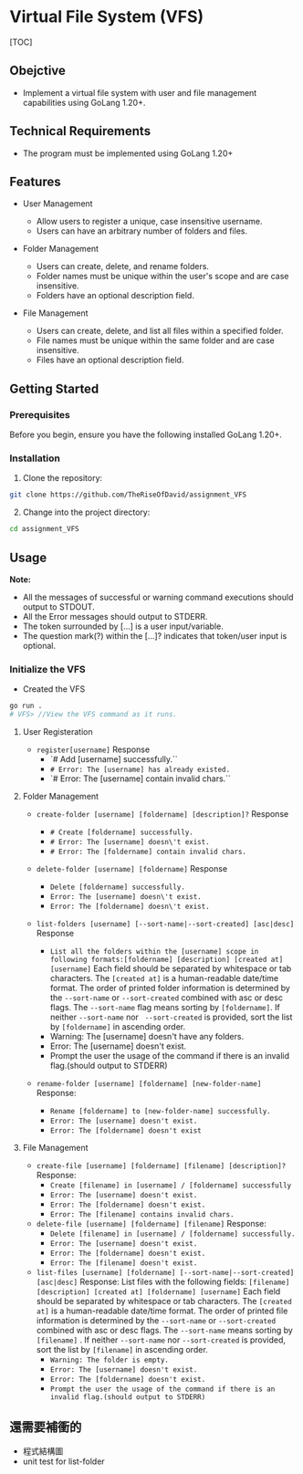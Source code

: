 # Virtual File System (VFS)

[TOC]

## Obejctive

- Implement a virtual file system with user and file management capabilities using GoLang 1.20+.

## Technical Requirements

- The program must be implemented using GoLang 1.20+

## Features

- User Management
  - Allow users to register a unique, case insensitive username.
  - Users can have an arbitrary number of folders and files.
- Folder Management
  - Users can create, delete, and rename folders.
  - Folder names must be unique within the user's scope and are case insensitive.
  - Folders have an optional description field.
- File Management

  - Users can create, delete, and list all files within a specified folder.
  - File names must be unique within the same folder and are case insensitive.
  - Files have an optional description field.

## Getting Started

### Prerequisites

Before you begin, ensure you have the following installed GoLang 1.20+.

### Installation

1. Clone the repository:

```bash
git clone https://github.com/TheRiseOfDavid/assignment_VFS
```

2. Change into the project directory:

```bash
cd assignment_VFS
```

## Usage

**Note:**

- All the messages of successful or warning command executions should output to STDOUT.
- All the Error messages should output to STDERR.
- The token surrounded by [...] is a user input/variable.
- The question mark(?) within the [...]? indicates that token/user input is optional.

### Initialize the VFS

- Created the VFS

```bash
go run .
# VFS> //View the VFS command as it runs.
```

1.  User Registeration
    - `register[username]`
      Response
      - `# Add [username] successfully.``
      - `# Error: The [username] has already existed.`
      - `# Error: The [username] contain invalid chars.``
2.  Folder Management

    - `create-folder [username] [foldername] [description]?`
      Response
      - `# Create [foldername] successfully.`
      - `# Error: The [username] doesn\'t exist.`
      - `# Error: The [foldername] contain invalid chars.`
    - `delete-folder [username] [foldername]`
      Response

      - `Delete [foldername] successfully.`
      - `Error: The [username] doesn\'t exist.`
      - `Error: The [foldername] doesn\'t exist.`

    - `list-folders [username] [--sort-name|--sort-created] [asc|desc]`
      Response
      - `List all the folders within the [username] scope in following formats:[foldername] [description] [created at] [username]`
        Each field should be separated by whitespace or tab characters.
        The `[created at]` is a human-readable date/time format.
        The order of printed folder information is determined by the
        `--sort-name` or `--sort-created` combined with asc or desc flags.
        The `--sort-name` flag means sorting by `[foldername]`.
        If neither `--sort-name` nor ` --sort-created` is provided, sort the list by `[foldername]` in ascending order.
      - Warning: The [username] doesn't have any folders.
      - Error: The [username] doesn't exist.
      - Prompt the user the usage of the command if there is an invalid flag.(should output to STDERR)
    - `rename-folder [username] [foldername] [new-folder-name]`
      Response:
      - `Rename [foldername] to [new-folder-name] successfully.`
      - `Error: The [username] doesn't exist.`
      - `Error: The [foldername] doesn't exist`

3.  File Management
    - `create-file [username] [foldername] [filename] [description]?`
      Response:
      - `Create [filename] in [username] / [foldername] successfully`
      - `Error: The [username] doesn't exist.`
      - `Error: The [foldername] doesn't exist.`
      - `Error: The [filename] contains invalid chars.`
    - `delete-file [username] [foldername] [filename]`
      Response:
      - `Delete [filename] in [username] / [foldername] successfully.`
      - `Error: The [username] doesn't exist.`
      - `Error: The [foldername] doesn't exist.`
      - `Error: The [filename] doesn't exist.`
    - `list-files [username] [foldername] [--sort-name|--sort-created] [asc|desc]`
      Response: List files with the following fields: `[filename] [description] [created at] [foldername] [username]`
      Each field should be separated by whitespace or tab characters.
      The `[created at]` is a human-readable date/time format.
      The order of printed file information is determined by the `--sort-name` or `--sort-created` combined with asc or desc flags.
      The `--sort-name` means sorting by `[filename]` .
      If neither `--sort-name` nor `--sort-created` is provided, sort the list by `[filename]` in ascending order.
      - `Warning: The folder is empty.`
      - `Error: The [username] doesn't exist.`
      - `Error: The [foldername] doesn't exist.`
      - `Prompt the user the usage of the command if there is an invalid flag.(should output to STDERR)`

## 還需要補衝的

- 程式結構圖
- unit test for list-folder
